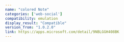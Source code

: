```yaml
---
name: "colored Note"
categories: ['web-social']
compatibility: emulation
display_result: "Compatible"
version_from: "1.0.2.0"
link: https://apps.microsoft.com/detail/9NBLGGH408BK
---
```

